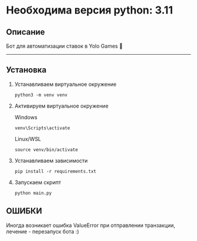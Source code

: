 ## 

# Необходима версия python: 3.11

## Описание

Бот для автоматизации ставок в Yolo Games 🎰
<hr>

## Установка

1. Устанавливаем виртуальное окружение 
   ```
   python3 -m venv venv
   ```

2. Активируем виртуальное окружение
   
   Windows
   ```
   venv\Scripts\activate
   ```

   Linux/WSL
   ```
   source venv/bin/activate
   ```

3. Устанавливаем зависимости

   ```
   pip install -r requirements.txt
   ```

4. Запускаем скрипт
   ```
   python main.py
   ```

## ОШИБКИ

Иногда возникает ошибка ValueError при отправлении транзакции, лечение - перезапуск бота :)
